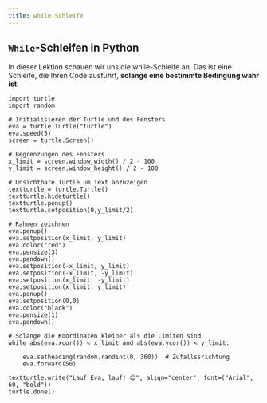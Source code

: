 ```yaml
---
title: while-Schleife
---
```

## `While`-Schleifen in Python

In dieser Lektion schauen wir uns die while-Schleife an. Das ist eine Schleife, die Ihren Code ausführt, **solange eine bestimmte Bedingung wahr ist**.

```turtle
import turtle
import random

# Initialisieren der Turtle und des Fensters
eva = turtle.Turtle("turtle")
eva.speed(5)
screen = turtle.Screen()

# Begrenzungen des Fensters
x_limit = screen.window_width() / 2 - 100
y_limit = screen.window_height() / 2 - 100

# Unsichtbare Turtle um Text anzuzeigen
textturtle = turtle.Turtle()
textturtle.hideturtle()
textturtle.penup()
textturtle.setposition(0,y_limit/2)

# Rahmen zeichnen
eva.penup()
eva.setposition(x_limit, y_limit)
eva.color("red")
eva.pensize(3)
eva.pendown()
eva.setposition(-x_limit, y_limit)
eva.setposition(-x_limit, -y_limit)
eva.setposition(x_limit, -y_limit)
eva.setposition(x_limit, y_limit)
eva.penup()
eva.setposition(0,0)
eva.color("black")
eva.pensize(1)
eva.pendown()

# Solange die Koordinaten kleiner als die Limiten sind
while abs(eva.xcor()) < x_limit and abs(eva.ycor()) < y_limit:

    eva.setheading(random.randint(0, 360))  # Zufallssrichtung
    eva.forward(50) 

textturtle.write("Lauf Eva, lauf! 😍", align="center", font=("Arial", 60, "bold"))
turtle.done()

```
